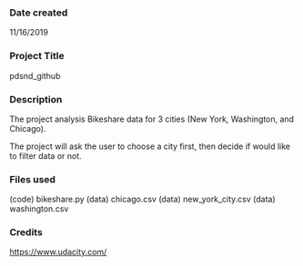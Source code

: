 ### Date created
11/16/2019

### Project Title
pdsnd_github

### Description
The project analysis Bikeshare data for 3 cities (New York, Washington, and Chicago).

The project will ask the user to choose a city first, then decide if would like to filter data or not.

### Files used
(code) bikeshare.py
(data) chicago.csv
(data) new_york_city.csv
(data) washington.csv

### Credits
https://www.udacity.com/
